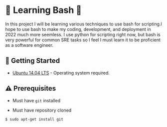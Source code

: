 # :shell: Learning Bash :shell:

In this project I will be learning various techniques to use bash for scripting.I hope to use bash to make my coding, development, and deployment in 2022 much more seemless. I use python for scripting right now, but bash is very powerful for common SRE tasks so I feel I must learn it to be proficient as a software engineer.

## :running: Getting Started

* [Ubuntu 14.04 LTS](http://releases.ubuntu.com/14.04/) - Operating system required.

## :warning: Prerequisites

* Must have `git` installed

* Must have repository cloned

```
$ sudo apt-get install git
```
